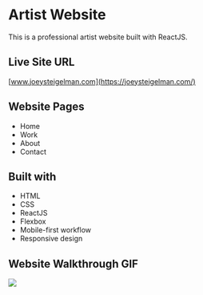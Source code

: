 # Artist Website

This is a professional artist website built with ReactJS. 

## Live Site URL
[www.joeysteigelman.com](https://joeysteigelman.com/)

## Website Pages
- Home
- Work
- About
- Contact

## Built with

- HTML
- CSS
- ReactJS
- Flexbox
- Mobile-first workflow
- Responsive design

## Website Walkthrough GIF

<!-- <img src="https://i.imgur.com/DPgLJYY.gif"> -->
<img src="https://i.imgur.com/WsEPi0K.gi">

